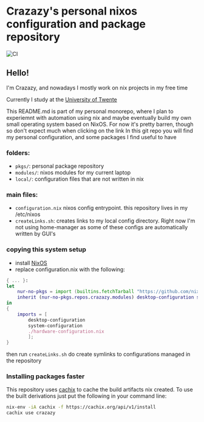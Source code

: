 # Crazazy's personal nixos configuration and package repository

![CI](https://github.com/crazazy/nixos-config/workflows/CI/badge.svg)

## Hello!

I'm Crazazy, and nowadays I mostly work on nix projects in my free time

Currently I study at the [University of Twente](https://utwente.nl)

This README.md is part of my personal monorepo, where I plan to experiemnt with automation using nix and maybe eventually build my own small operating system based on NixOS. For now it's pretty barren, though so don't expect much when clicking on the link
In this git repo you will find my personal configuration, and some packages I find useful to have
 
### folders:

- `pkgs/`: personal package repository
- `modules/`: nixos modules for my current laptop
- `local/`: configuration files that are not written in nix

### main files:

- `configuration.nix` nixos config entrypoint. this repository lives in my /etc/nixos
- `createLinks.sh`: creates links to my local config directory. Right now I'm not using home-manager     as some of these configs are automatically written by GUI's

### copying this system setup

- install [NixOS](https://nixos.org/nixos/manual/)
- replace configuration.nix with the following:
```nix
{ ... }:
let 
    nur-no-pkgs = import (builtins.fetchTarball "https://github.com/nix-community/NUR/archive/master.tar.gz") {};
    inherit (nur-no-pkgs.repos.crazazy.modules) desktop-configuration system-configuration;
in
{
    imports = [
        desktop-configuration
        system-configuration
        ./hardware-configuration.nix
        ];
}
```

then run `createLinks.sh` do create symlinks to configurations managed in the repository

### Installing packages faster

This repository uses [cachix](https://cachix.org) to cache the build artifacts nix created. To use the built derivations just put the following in your command line:
```sh
nix-env -iA cachix -f https://cachix.org/api/v1/install
cachix use crazazy
```


